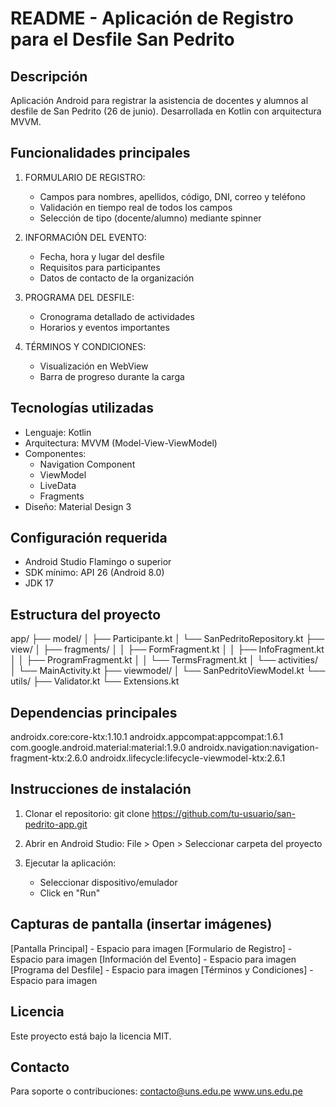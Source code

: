 # README - Aplicación de Registro para el Desfile San Pedrito

## Descripción
Aplicación Android para registrar la asistencia de docentes y alumnos al desfile de San Pedrito (26 de junio). Desarrollada en Kotlin con arquitectura MVVM.

## Funcionalidades principales
1. FORMULARIO DE REGISTRO:
   - Campos para nombres, apellidos, código, DNI, correo y teléfono
   - Validación en tiempo real de todos los campos
   - Selección de tipo (docente/alumno) mediante spinner

2. INFORMACIÓN DEL EVENTO:
   - Fecha, hora y lugar del desfile
   - Requisitos para participantes
   - Datos de contacto de la organización

3. PROGRAMA DEL DESFILE:
   - Cronograma detallado de actividades
   - Horarios y eventos importantes

4. TÉRMINOS Y CONDICIONES:
   - Visualización en WebView
   - Barra de progreso durante la carga

## Tecnologías utilizadas
- Lenguaje: Kotlin
- Arquitectura: MVVM (Model-View-ViewModel)
- Componentes:
  * Navigation Component
  * ViewModel
  * LiveData
  * Fragments
- Diseño: Material Design 3

## Configuración requerida
- Android Studio Flamingo o superior
- SDK mínimo: API 26 (Android 8.0)
- JDK 17

## Estructura del proyecto
app/
├── model/
│   ├── Participante.kt
│   └── SanPedritoRepository.kt
├── view/
│   ├── fragments/
│   │   ├── FormFragment.kt
│   │   ├── InfoFragment.kt
│   │   ├── ProgramFragment.kt
│   │   └── TermsFragment.kt
│   └── activities/
│       └── MainActivity.kt
├── viewmodel/
│   └── SanPedritoViewModel.kt
└── utils/
    ├── Validator.kt
    └── Extensions.kt

## Dependencias principales
androidx.core:core-ktx:1.10.1
androidx.appcompat:appcompat:1.6.1
com.google.android.material:material:1.9.0
androidx.navigation:navigation-fragment-ktx:2.6.0
androidx.lifecycle:lifecycle-viewmodel-ktx:2.6.1

## Instrucciones de instalación
1. Clonar el repositorio:
   git clone https://github.com/tu-usuario/san-pedrito-app.git

2. Abrir en Android Studio:
   File > Open > Seleccionar carpeta del proyecto

3. Ejecutar la aplicación:
   - Seleccionar dispositivo/emulador
   - Click en "Run"

## Capturas de pantalla (insertar imágenes)
[Pantalla Principal] - Espacio para imagen
[Formulario de Registro] - Espacio para imagen
[Información del Evento] - Espacio para imagen
[Programa del Desfile] - Espacio para imagen
[Términos y Condiciones] - Espacio para imagen

## Licencia
Este proyecto está bajo la licencia MIT.

## Contacto
Para soporte o contribuciones:
contacto@uns.edu.pe
www.uns.edu.pe